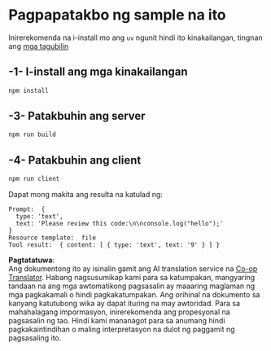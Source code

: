 <!--
CO_OP_TRANSLATOR_METADATA:
{
  "original_hash": "fae57a69c2b62cb7d92ff12da65f36c3",
  "translation_date": "2025-05-17T10:10:56+00:00",
  "source_file": "03-GettingStarted/02-client/solution/typescript/README.md",
  "language_code": "tl"
}
-->
# Pagpapatakbo ng sample na ito

Inirerekomenda na i-install mo ang `uv` ngunit hindi ito kinakailangan, tingnan ang [mga tagubilin](https://docs.astral.sh/uv/#highlights)

## -1- I-install ang mga kinakailangan

```bash
npm install
```

## -3- Patakbuhin ang server

```bash
npm run build
```

## -4- Patakbuhin ang client

```sh
npm run client
```

Dapat mong makita ang resulta na katulad ng:

```text
Prompt:  {
  type: 'text',
  text: 'Please review this code:\n\nconsole.log("hello");'
}
Resource template:  file
Tool result:  { content: [ { type: 'text', text: '9' } ] }
```

**Pagtatatuwa**:  
Ang dokumentong ito ay isinalin gamit ang AI translation service na [Co-op Translator](https://github.com/Azure/co-op-translator). Habang nagsusumikap kami para sa katumpakan, mangyaring tandaan na ang mga awtomatikong pagsasalin ay maaaring maglaman ng mga pagkakamali o hindi pagkakatumpakan. Ang orihinal na dokumento sa kanyang katutubong wika ay dapat ituring na may awtoridad. Para sa mahahalagang impormasyon, inirerekomenda ang propesyonal na pagsasalin ng tao. Hindi kami mananagot para sa anumang hindi pagkakaintindihan o maling interpretasyon na dulot ng paggamit ng pagsasaling ito.
